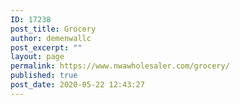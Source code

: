 ```yaml
---
ID: 17238
post_title: Grocery
author: demenwallc
post_excerpt: ""
layout: page
permalink: https://www.nwawholesaler.com/grocery/
published: true
post_date: 2020-05-22 12:43:27
---
```

<!-- wp:woocommerce/product-category {"categories":[50]} /-->